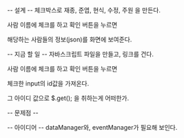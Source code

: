 -- 설계 --
체크박스로 재종, 준엽, 현식, 수정, 주원 을 만든다.

사람 이름에 체크를 하고 확인 버튼을 누르면

해당하는 사람들의 정보(json)를 화면에 보여준다.

-- 지금 할 일 --
자바스크립트 파일을 만들고, 링크를 건다.

사람 이름에 체크를 하고 확인 버튼을 누르면

체크한 input의 id값을 가져온다.

그 아이디 값으로 $.get(); 을 취하는게 어떠한가.

-- 문제점 --

-- 아이디어 --
dataManager와,
eventManager가 필요해 보인다.